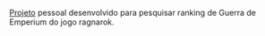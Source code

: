 [Projeto](https://ragnarok-ranking.surge.sh/) pessoal desenvolvido para pesquisar ranking de Guerra de Emperium do jogo ragnarok.
